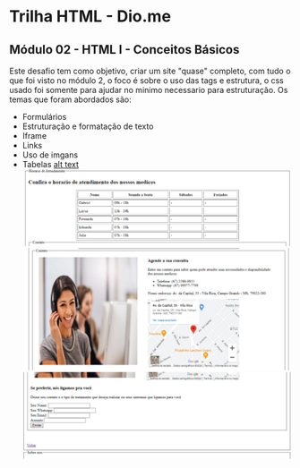 # Trilha HTML - Dio.me
## Módulo 02 - HTML I - Conceitos Básicos

Este desafio tem como objetivo, criar um site "quase" completo, com tudo o que foi visto no módulo 2, o foco é sobre o uso das tags e estrutura, o css usado foi somente para ajudar no minimo necessario para estruturação.  Os temas que foram abordados são:
- Formulários
- Estruturação e formatação de texto
- Iframe
- Links
- Uso de imgans
- Tabelas
[alt text](image.png)
![alt text](image-1.png)
![alt text](image-2.png)
![alt text](image-3.png)

